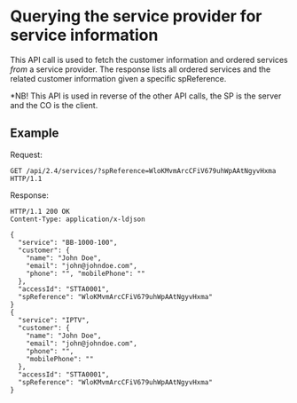 # Querying the service provider for service information

This API call is used to fetch the customer information and ordered services _from_ a service provider. The response lists
all ordered services and the related customer information given a specific spReference.

*NB! This API is used in reverse of the other API calls, the SP is the server and the CO is the client.

## Example

Request:
```http
GET /api/2.4/services/?spReference=WloKMvmArcCFiV679uhWpAAtNgyvHxma HTTP/1.1
```

Response:
```http
HTTP/1.1 200 OK
Content-Type: application/x-ldjson

{ 
  "service": "BB-1000-100", 
  "customer": {
    "name": "John Doe", 
    "email": "john@johndoe.com", 
    "phone": "", "mobilePhone": "" 
  },  
  "accessId": "STTA0001", 
  "spReference": "WloKMvmArcCFiV679uhWpAAtNgyvHxma" 
}
{ 
  "service": "IPTV", 
  "customer": { 
    "name": "John Doe", 
    "email": "john@johndoe.com", 
    "phone": "", 
    "mobilePhone": "" 
  },  
  "accessId": "STTA0001", 
  "spReference": "WloKMvmArcCFiV679uhWpAAtNgyvHxma"
}

```




